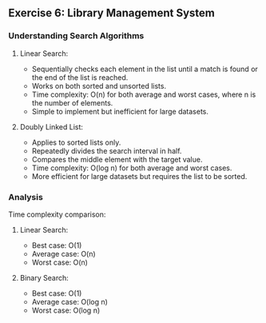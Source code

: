 ## Exercise 6: Library Management System

### Understanding Search Algorithms

1. Linear Search:

   - Sequentially checks each element in the list until a match is found or the end of the list is reached.
   - Works on both sorted and unsorted lists.
   - Time complexity: O(n) for both average and worst cases, where n is the number of elements.
   - Simple to implement but inefficient for large datasets.

2. Doubly Linked List:

   - Applies to sorted lists only.
   - Repeatedly divides the search interval in half.
   - Compares the middle element with the target value.
   - Time complexity: O(log n) for both average and worst cases.
   - More efficient for large datasets but requires the list to be sorted.

### Analysis

Time complexity comparison:

1. Linear Search:

   - Best case: O(1)
   - Average case: O(n)
   - Worst case: O(n)

2. Binary Search:

   - Best case: O(1)
   - Average case: O(log n)
   - Worst case: O(log n)
